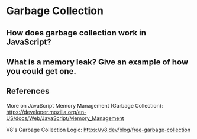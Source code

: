 # Garbage Collection

## How does garbage collection work in JavaScript?

## What is a memory leak? Give an example of how you could get one.



## References 

More on JavaScript Memory Management (Garbage Collection): https://developer.mozilla.org/en-US/docs/Web/JavaScript/Memory_Management

V8's Garbage Collection Logic: https://v8.dev/blog/free-garbage-collection
